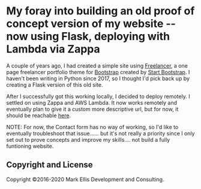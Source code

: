 # My foray into building an old proof of concept version of my website -- now using Flask, deploying with Lambda via Zappa

A couple of years ago, I had created a simple site using [Freelancer](https://startbootstrap.com/themes/freelancer/), a one page freelancer portfolio theme for [Bootstrap](http://getbootstrap.com/) created by [Start Bootstrap](http://startbootstrap.com/). I haven't been writing in Python since 2017, so I thought I'd pick back up by creating a Flask version of this old site.

After I successfully got this working locally, I decided to deploy remotely. I settled on using Zappa and AWS Lambda. It now works remotely and eventually plan to give it a custom more descriptive url, but for now, it should be reachable [here](https://orznqq64rf.execute-api.us-east-1.amazonaws.com/dev).

NOTE: For now, the Contact form has no way of working, so I'd like to eventually troubleshoot that issue...... but it's not really a priority since I only set out to prove concepts and improve my skills.... not build a fully funtioning website.

## Copyright and License

Copyright ©2016-2020 Mark Ellis Development and Consulting.